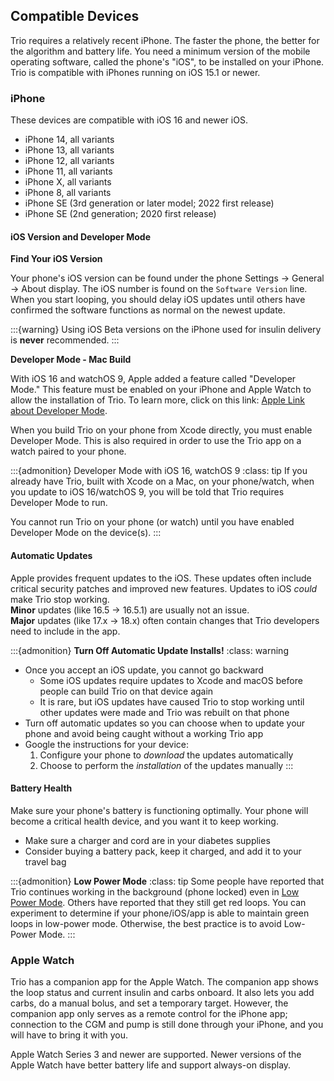 ## Compatible Devices

Trio requires a relatively recent iPhone. The faster the phone, the better for the algorithm and battery life. You need a minimum version of the mobile operating software, called the phone's "iOS", to be installed on your iPhone. Trio is compatible with iPhones running on iOS 15.1 or newer.

### iPhone

These devices are compatible with iOS 16 and newer iOS.

- iPhone 14, all variants
- iPhone 13, all variants
- iPhone 12, all variants
- iPhone 11, all variants
- iPhone X, all variants
- iPhone 8, all variants
- iPhone SE (3rd generation or later model; 2022 first release)
- iPhone SE (2nd generation; 2020 first release)

#### iOS Version and Developer Mode

**Find Your iOS Version**

Your phone's iOS version can be found under the phone Settings -> General -> About display. The iOS number is found on the `Software Version` line. When you start looping, you should delay iOS updates until others have confirmed the software functions as normal on the newest update.

:::{warning}
Using iOS Beta versions on the iPhone used for insulin delivery is **never** recommended.
:::

**Developer Mode - Mac Build**

With iOS 16 and watchOS 9, Apple added a feature called "Developer Mode." This feature must be enabled on your iPhone and Apple Watch to allow the installation of Trio. To learn more, click on this link: [Apple Link about Developer Mode](https://developer.apple.com/documentation/xcode/enabling-developer-mode-on-a-device).

When you build Trio on your phone from Xcode directly, you must enable Developer Mode. This is also required in order to use the Trio app on a watch paired to your phone.

:::{admonition} Developer Mode with iOS 16, watchOS 9
:class: tip
If you already have Trio, built with Xcode on a Mac, on your phone/watch, when you update to iOS 16/watchOS 9, you will be told that Trio requires Developer Mode to run.

You cannot run Trio on your phone (or watch) until you have enabled Developer Mode on the device(s).
:::

#### Automatic Updates

Apple provides frequent updates to the iOS. These updates often include critical security patches and improved new features. Updates to iOS _could_ make Trio stop working.\
**Minor** updates (like 16.5 -> 16.5.1) are usually not an issue.\
**Major** updates (like 17.x -> 18.x) often contain changes that Trio developers need to include in the app.

:::{admonition} **Turn Off Automatic Update Installs!**
:class: warning
* Once you accept an iOS update, you cannot go backward
    * Some iOS updates require updates to Xcode and macOS before people can build Trio on that device again
    * It is rare, but iOS updates have caused Trio to stop working until other updates were made and Trio was rebuilt on that phone
* Turn off automatic updates so you can choose when to update your phone and avoid being caught without a working Trio app
* Google the instructions for your device:
    1. Configure your phone to *download* the updates automatically
    2. Choose to perform the *installation* of the updates manually
:::

#### Battery Health

Make sure your phone's battery is functioning optimally. Your phone will become a critical health device, and you want it to keep working.

* Make sure a charger and cord are in your diabetes supplies
* Consider buying a battery pack, keep it charged, and add it to your travel bag

:::{admonition} **Low Power Mode**
:class: tip
Some people have reported that Trio continues working in the background (phone locked) even in [Low Power Mode](https://support.apple.com/en-us/HT205234). Others have reported that they still get red loops. You can experiment to determine if your phone/iOS/app is able to maintain green loops in low-power mode. Otherwise, the best practice is to avoid Low-Power Mode.
:::

### Apple Watch

Trio has a companion app for the Apple Watch. The companion app shows the loop status and current insulin and carbs onboard. It also lets you add carbs, do a manual bolus, and set a temporary target. However, the companion app only serves as a remote control for the iPhone app; connection to the CGM and pump is still done through your iPhone, and you will have to bring it with you.

Apple Watch Series 3 and newer are supported. Newer versions of the Apple Watch have better battery life and support always-on display.

